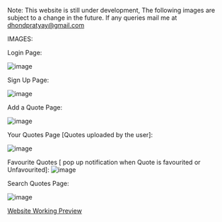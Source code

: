 Note: This website is still under development, The following images are subject to a change in the future. If any queries mail me at dhondpratyay@gmail.com

IMAGES: 

Login Page:

![image](https://user-images.githubusercontent.com/114862318/196025734-844512de-8850-41c0-b2ba-1a27cbcb6ae8.png)

Sign Up Page:

![image](https://user-images.githubusercontent.com/114862318/196025752-d9b0a3f5-3322-475d-a881-ac81cf6a8958.png)

Add a Quote Page:

![image](https://user-images.githubusercontent.com/114862318/196025768-99e15254-86b3-473b-9cc8-c0cf673d1272.png)

Your Quotes Page [Quotes uploaded by the user]:

![image](https://user-images.githubusercontent.com/114862318/196025788-5d855c46-1db3-4e35-b5a8-86f35f2ec48d.png)

Favourite Quotes [ pop up notification when Quote is favourited or Unfavourited]:
![image](https://user-images.githubusercontent.com/114862318/196025824-6a0a33a3-473f-447a-a074-682bcf3d605f.png)

Search Quotes Page:

![image](https://user-images.githubusercontent.com/114862318/196025845-8a4be946-be8f-40de-8a79-97f9e79fec48.png)


[Website Working Preview](https://drive.google.com/file/d/1Cvs5NiOGeL9O1TCmSNLshjekPBZn6jqv/view?usp=sharing)
